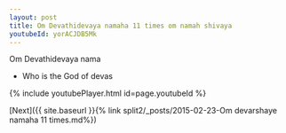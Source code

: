 ```yaml
---
layout: post
title: Om Devathidevaya namaha 11 times om namah shivaya
youtubeId: yorACJDB5Mk
---
```

 
 
Om Devathidevaya nama 
 
 -  Who is the God of devas 
 
  
 
  
 
 
 
 
 
 


{% include youtubePlayer.html id=page.youtubeId %}
 
[Next]({{ site.baseurl }}{% link  split2/_posts/2015-02-23-Om devarshaye namaha 11 times.md%})
 
